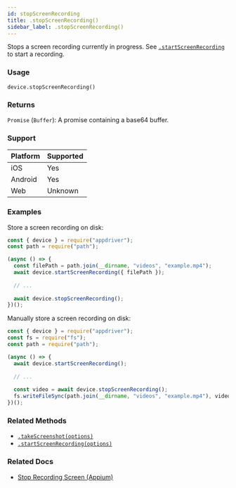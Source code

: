 ```yaml
---
id: stopScreenRecording
title: .stopScreenRecording()
sidebar_label: .stopScreenRecording()
---
```


Stops a screen recording currently in progress. See [`.startScreenRecording`](./startScreenRecording.md) to start a recording.

### Usage

```text
device.stopScreenRecording()
```

### Returns

`Promise` (`Buffer`): A promise containing a base64 buffer.

### Support

| Platform | Supported |
| -------- | --------- |
| iOS      | Yes       |
| Android  | Yes       |
| Web      | Unknown   |

### Examples

Store a screen recording on disk:

```javascript
const { device } = require("appdriver");
const path = require("path");

(async () => {
  const filePath = path.join(__dirname, "videos", "example.mp4");
  await device.startScreenRecording({ filePath });
  
  // ...
  
  await device.stopScreenRecording();
})();
```

Manually store a screen recording on disk:

```javascript
const { device } = require("appdriver");
const fs = require("fs");
const path = require("path");

(async () => {
  await device.startScreenRecording();
  
  // ...
  
  const video = await device.stopScreenRecording();
  fs.writeFileSync(path.join(__dirname, "videos", "example.mp4"), video);
})();
```

### Related Methods

- [`.takeScreenshot(options)`](./takeScreenshot.md)
- [`.startScreenRecording(options)`](./startScreenRecording.md)

### Related Docs

- [Stop Recording Screen (Appium)](http://appium.io/docs/en/commands/device/recording-screen/stop-recording-screen/)